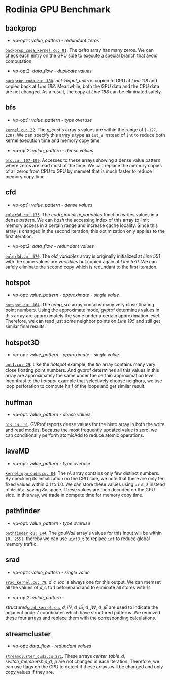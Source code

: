 # Rodinia GPU Benchmark

## backprop

- vp-opt1: *value_pattern* - *redundant zeros*

[`backprop_cuda_kernel.cu: 81`](https://github.com/FindHao/GVProf-samples/blob/110a7cdb0d57f5902941deb59899e6266f79844e/backprop/backprop_cuda_kernel.cu#L81). The *delta* array has many zeros. We can check each entry on the GPU side to execute a special branch that avoid computation.

- vp-opt2: *data_flow* - *duplicate values*

[`backprop_cuda.cu: 180`](https://github.com/FindHao/GVProf-samples/blob/110a7cdb0d57f5902941deb59899e6266f79844e/backprop/backprop_cuda.cu#L180). *net->input_units* is copied to GPU at *Line 118* and copied back at *Line 188*. Meanwhile, both the GPU data and the CPU data are not changed. As a result, the copy at *Line 188* can be eliminated safely.

## bfs

- vp-opt1: *value_pattern* - *type overuse*

[`kernel.cu: 22`](https://github.com/FindHao/GVProf-samples/blob/110a7cdb0d57f5902941deb59899e6266f79844e/bfs/kernel.cu#L22). The *g_cost*'s array's values are within the range of `[-127, 128)`. We can specify this array's type as `int_8` instead of `int` to reduce both kernel execution time and memory copy time.

- vp-opt2: *value_pattern* - *dense values*

[`bfs.cu: 107-109`](https://github.com/FindHao/GVProf-samples/blob/110a7cdb0d57f5902941deb59899e6266f79844e/bfs/bfs.cu#L107). Accesses to these arrays showing a dense value pattern where zeros are read most of the time. We can replace the memory copies of all zeros from CPU to GPU by memset that is much faster to reduce memory copy time.

## cfd

- vp-opt1: *value_pattern* - *dense values*

[`euler3d.cu: 173`](https://github.com/FindHao/GVProf-samples/blob/110a7cdb0d57f5902941deb59899e6266f79844e/cfd/euler3d.cu#L173). The *cuda_initialize_variables* function writes values in a dense pattern. We can *hash* the accessing index of this array to limit memory access in a certain range and increase cache locality. Since this array is changed in the second iteration, this optimization only applies to the first iteration.

- vp-opt2: *data_flow* - *redundant values*

[`euler3d.cu: 570`](https://github.com/FindHao/GVProf-samples/blob/110a7cdb0d57f5902941deb59899e6266f79844e/cfd/euler3d.cu#L570). The *old_variables* array is originally initialized at *Line 551* with the same values are *variables* but copied again at *Line 570*. We can safely eliminate the second copy which is redundant to the first iteration.

## hotspot

- vp-opt: *value_pattern* - *approximate* - *single value*

[`hotspot.cu: 164`](https://github.com/FindHao/GVProf-samples/blob/110a7cdb0d57f5902941deb59899e6266f79844e/hotspot/hotspot.cu#L164). The *temp_src* array contains many very close floating point numbers.
Using the approximate mode, gvprof determines values in this array are approximately the same under a certain approximation level.
Therefore, we can read just some neighbor points on *Line 195* and still get similar final results.

## hotspot3D

- vp-opt: *value_pattern* - *approximate* - *single value*

[`opt1.cu: 29`](https://github.com/FindHao/GVProf-samples/blob/110a7cdb0d57f5902941deb59899e6266f79844e/hotspot3D/opt1.cu#L29). Like the *hotspot* example, the *tIn* array contains many very close floating point numbers. And gvprof determines all this values in this array are approximately the same under the certain approximation level. Incontrast to the *hotspot* example that selectively choose neighors, we use loop perforation to compute half of the loops and get similar result.

## huffman

- vp-opt: *value_pattern* - *dense values*

[`his.cu: 51`](https://github.com/FindHao/GVProf-samples/blob/110a7cdb0d57f5902941deb59899e6266f79844e/huffman/hist.cu#L51). GVProf reports dense values for the histo array in both the write and read modes. Because the most frequently updated value is zero, we can conditionally perform atomicAdd to reduce atomic operations.

## lavaMD

- vp-opt: *value_pattern* - *type overuse*

[`kernel_gpu_cuda.cu: 84`](https://github.com/FindHao/GVProf-samples/blob/110a7cdb0d57f5902941deb59899e6266f79844e/lavaMD/kernel/kernel_gpu_cuda.cu#L84). The *rA* array contains only few distinct numbers. By checking its initialization on the CPU side, we note that there are only ten fixed values within 0.1 to 1.0. We can store these values using `uint_8` instead of `double`, saving *8x* space. These values are then decoded on the GPU side. In this way, we trade in compute time for memory copy time.

## pathfinder

- vp-opt: *value_pattern* - *type overuse*

[`pathfinder.cu: 144`](https://github.com/FindHao/GVProf-samples/blob/110a7cdb0d57f5902941deb59899e6266f79844e/pathfinder/pathfinder.cu#L144). The *gpuWall* array's values for this input will be within `[0, 255]`, thereby we can use `uint8_t` to replace `int` to reduce global memory traffic.

## srad

- vp-opt1: *value_pattern* - *single value*

[`srad_kernel.cu: 79`](https://github.com/FindHao/GVProf-samples/blob/110a7cdb0d57f5902941deb59899e6266f79844e/srad_v1/srad_kernel.cu#L79). *d_c_loc* is always one for this output. We can memset all the values of *d_c* to 1 beforehand and to eliminate all stores with 1s

- vp-opt2: *value_pattern* - 

*structured*[`srad_kernel.cu:`](https://github.com/GVProf/GVProf-samples/blob/a8c23e3aba/srad_v1-vp-opt2/srad_kernel.cu#L34) *d_iN*, *d_iS*, *d_jW*, *d_jE* are used to indicate the adjacent nodes' coordinates which have structured patterns. We removed these four arrays and replace them with the corresponding calculations.

## streamcluster

- vp-opt: *data_flow* - *redundant values*

[`streamcluster_cuda.cu:221`](https://github.com/FindHao/GVProf-samples/blob/110a7cdb0d57f5902941deb59899e6266f79844e/streamcluster/streamcluster_cuda.cu#L221). These arrays *center_table_d*, *switch_membership_d*, *p* are not changed in each iteration. Therefore, we can use flags on the CPU to detect if these arrays will be changed and only copy values if they are.
